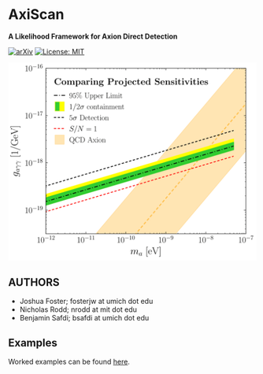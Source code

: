 # AxiScan

**A Likelihood Framework for Axion Direct Detection**

[![arXiv](https://img.shields.io/badge/arXiv-1711.0xxxx%20-green.svg)](https://arxiv.org/abs/1711.0xxxx)
[![License: MIT](https://img.shields.io/badge/License-MIT-yellow.svg)](https://opensource.org/licenses/MIT)

![Sensitivity](https://github.com/bsafdi/AxiScan/blob/master/Projected_Sensitivity.png "Projected sensitivity versus S/N=1")

## AUTHORS

- Joshua Foster; fosterjw at umich dot edu
- Nicholas Rodd; nrodd at mit dot edu
- Benjamin Safdi; bsafdi at umich dot edu

## Examples

Worked examples can be found [here](https://github.com/bsafdi/AxiScan/tree/master/examples).
